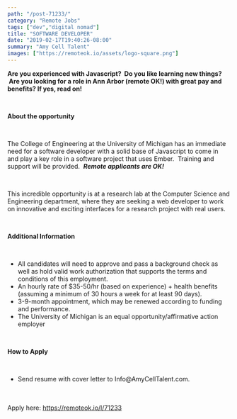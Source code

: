 ```yaml
---
path: "/post-71233/"
category: "Remote Jobs"
tags: ["dev","digital nomad"]
title: "SOFTWARE DEVELOPER"
date: "2019-02-17T19:40:26-08:00"
summary: "Amy Cell Talent"
images: ["https://remoteok.io/assets/logo-square.png"]
---
```


<p><strong>Are you experienced with Javascript? &nbsp;Do you like learning new things? &nbsp;Are you looking for a role in Ann Arbor (remote OK!) with great pay and benefits? If yes, read on!</strong></p><br /><p><strong>About the opportunity</strong></p><br /><p>The College of Engineering at the University of Michigan has an immediate need for a software developer with a solid base of Javascript to come in and play a key role in a software project that uses Ember. &nbsp;Training and support will be provided. &nbsp;<em><strong>Remote applicants are OK!</strong></em></p><br /><p>This incredible opportunity is at a research lab at the Computer Science and Engineering department, where they&nbsp;are seeking a&nbsp;web developer to work on innovative and exciting interfaces for a research project with real users.</p><br /><p><strong>Additional Information</strong></p><br /><ul><li>All candidates will need to approve and pass a&nbsp;background check as well as hold valid work authorization that supports the terms and conditions of this employment.</li><li>An hourly rate of $35-50/hr (based on experience) + health benefits (assuming a minimum of 30 hours a week for at least 90 days).</li><li>3-9-month appointment, which may be renewed according to funding and performance.&nbsp;</li><li>The University of Michigan is an equal opportunity/affirmative action employer</li></ul><br /><p><strong>How to Apply</strong></p><br /><ul><li>Send resume with&nbsp;cover letter&nbsp;to&nbsp;Info@AmyCellTalent.com.&nbsp;</li></ul>

<br/>
<br/>
Apply here: <A HREF="https://remoteok.io/l/71233">https://remoteok.io/l/71233</A>
